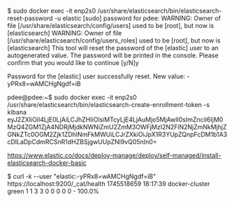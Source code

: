 
$ sudo docker exec -it enp2s0 /usr/share/elasticsearch/bin/elasticsearch-reset-password -u elastic
[sudo] password for pdee:
WARNING: Owner of file [/usr/share/elasticsearch/config/users] used to be [root], but now is [elasticsearch]
WARNING: Owner of file [/usr/share/elasticsearch/config/users_roles] used to be [root], but now is [elasticsearch]
This tool will reset the password of the [elastic] user to an autogenerated value.
The password will be printed in the console.
Please confirm that you would like to continue [y/N]y


Password for the [elastic] user successfully reset.
New value: -yPRx8=wAMCHgNgdf=iB



pdee@pdee:~$ sudo docker exec -it enp2s0 /usr/share/elasticsearch/bin/elasticsearch-create-enrollment-token -s kibana
eyJ2ZXIiOiI4LjE0LjAiLCJhZHIiOlsiMTcyLjE4LjAuMjo5MjAwIl0sImZnciI6IjM0MzQ4ZGM1ZjA4NDRjMjdkNWNiZmU2ZmM3OWFjMzI2N2FlN2NjZmNkMjhjZGNkZTc0OGM2Zjk1ZDhlNmFkMWUiLCJrZXkiOiJpX1R3YUpZQnpFcDM1b1A3cDlLaDpCdmRCSnR1dHZBSjgwUUpZNl9vQ05nIn0=


https://www.elastic.co/docs/deploy-manage/deploy/self-managed/install-elasticsearch-docker-basic


$ curl -k --user "elastic:-yPRx8=wAMCHgNgdf=iB" https://localhost:9200/_cat/health
1745518659 18:17:39 docker-cluster green 1 1 3 3 0 0 0 0 0 - 100.0%

